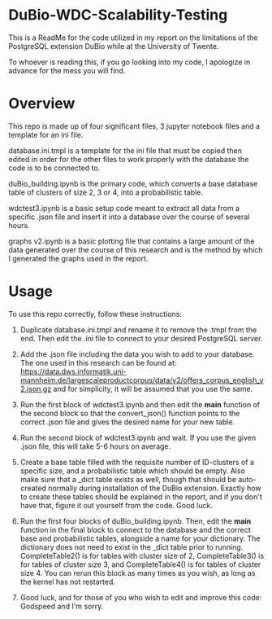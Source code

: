 # DuBio-WDC-Scalability-Testing

This is a ReadMe for the code utilized in my report on the limitations of the PostgreSQL extension DuBio while at the University of Twente.

To whoever is reading this, if you go looking into my code, I apologize in advance for the mess you will find.

# Overview

This repo is made up of four significant files, 3 jupyter notebook files and a template for an ini file.

database.ini.tmpl is a template for the ini file that must be copied then edited in order for the other files to work properly with the database the code is to be connected to.

duBio_building.ipynb is the primary code, which converts a base database table of clusters of size 2, 3 or 4, into a probabilistic table.

wdctest3.ipynb is a basic setup code meant to extract all data from a specific .json file and insert it into a database over the course of several hours.

graphs v2.ipynb is a basic plotting file that contains a large amount of the data generated over the course of this research and is the method by which I generated the graphs used in the report.

# Usage

To use this repo correctly, follow these instructions:

1) Duplicate database.ini.tmpl and rename it to remove the .tmpl from the end. Then edit the .ini file to connect to your desired PostgreSQL server.

2) Add the .json file including the data you wish to add to your database. The one used in this research can be found at: https://data.dws.informatik.uni-mannheim.de/largescaleproductcorpus/data/v2/offers_corpus_english_v2.json.gz and for simplicity, it will be assumed that you use the same.

3) Run the first block of wdctest3.ipynb and then edit the __main__ function of the second block so that the convert_json() function points to the correct .json file and gives the desired name for your new table.

4) Run the second block of wdctest3.ipynb and wait. If you use the given .json file, this will take 5-6 hours on average.

5) Create a base table filled with the requisite number of ID-clusters of a specific size, and a probabilistic table which should be empty. Also make sure that a _dict table exists as well, though that should be auto-created normally during installation of the DuBio extension. Exactly how to create these tables should be explained in the report, and if you don't have that, figure it out yourself from the code. Good luck.

6) Run the first four blocks of duBio_building.ipynb. Then, edit the __main__ function in the final block to connect to the database and the correct base and probabilistic tables, alongside a name for your dictionary. The dictionary does not need to exist in the _dict table prior to running. CompleteTable2() is for tables with cluster size of 2, CompleteTable3() is for tables of cluster size 3, and CompleteTable4() is for tables of cluster size 4. You can rerun this block as many times as you wish, as long as the kernel has not restarted.

7) Good luck, and for those of you who wish to edit and improve this code: Godspeed and I'm sorry.

